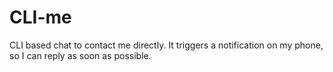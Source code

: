 # CLI-me
CLI based chat to contact me directly. It triggers a notification on my phone, so I can reply as soon as possible. 
